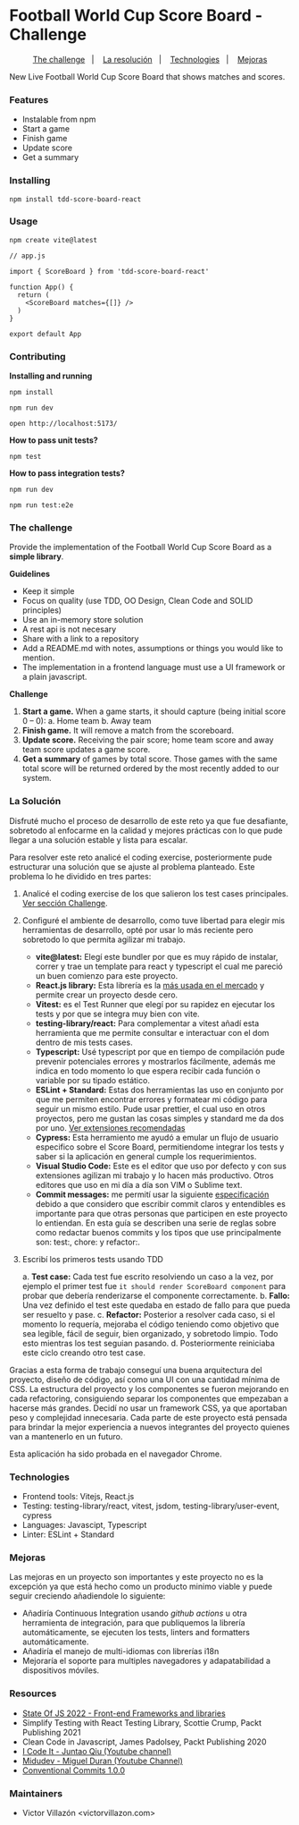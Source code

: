 # Football World Cup Score Board - Challenge

<p align="center">
  <a href="#the-challenge">The challenge</a>&nbsp;&nbsp;&nbsp;|&nbsp;&nbsp;&nbsp;
  <a href="#la-resolución">La resolución</a>&nbsp;&nbsp;&nbsp;|&nbsp;&nbsp;&nbsp;
  <a href="#technologies">Technologies</a>&nbsp;&nbsp;&nbsp;|&nbsp;&nbsp;&nbsp;
  <a href="#mejoras">Mejoras</a>
</p>

New Live Football World Cup Score Board that shows matches and scores.

### Features

* Instalable from npm
* Start a game
* Finish game
* Update score
* Get a summary

### Installing

```
npm install tdd-score-board-react
```

### Usage

```
npm create vite@latest
```

```
// app.js

import { ScoreBoard } from 'tdd-score-board-react'

function App() {
  return (
    <ScoreBoard matches={[]} />
  )
}

export default App
```
### Contributing

**Installing and running**

```
npm install

npm run dev

open http://localhost:5173/
```

**How to pass unit tests?**

```
npm test
```

**How to pass integration tests?**

```
npm run dev

npm run test:e2e
```

### The challenge

Provide the implementation of the Football World Cup Score Board as a **simple library**.

**Guidelines**

* Keep it simple
* Focus on quality (use TDD, OO Design, Clean Code and SOLID principles)
* Use an in-memory store solution
* A rest api is not necesary
* Share with a link to a repository
* Add a README.md with notes, assumptions or things you would like to mention.
* The implementation in a frontend language must use a UI framework or a plain javascript.

**Challenge**

1. **Start a game.** When a game starts, it should capture (being initial score 0 – 0): 
    a. Home team
    b. Away team
2. **Finish game.** It will remove a match from the scoreboard.
3. **Update score.** Receiving the pair score; home team score and away team score updates a game score.
4. **Get a summary** of games by total score. Those games with the same total score will be returned ordered by the most recently added to our system.


### La Solución

Disfruté mucho el proceso de desarrollo de este reto ya que fue desafiante, sobretodo al enfocarme en la calidad y mejores prácticas con lo que pude llegar a una solución estable y lista para escalar.

Para resolver este reto analicé el coding exercise, posteriormente pude estructurar una solución que se ajuste al problema planteado. Este problema lo he dividido en tres partes:

1. Analicé el coding exercise de los que salieron los test cases principales.  [Ver sección Challenge](#the-challenge).

2. Configuré el ambiente de desarrollo, como tuve libertad para elegir mis herramientas de desarrollo, opté por usar lo más reciente pero sobretodo lo que permita agilizar mi trabajo.

    * **vite@latest:** Elegí este bundler por que es muy rápido de instalar, correr y trae un template para react y typescript el cual me pareció un buen comienzo para este proyecto.
    * **React.js library:** Esta librería es la [más usada en el mercado](https://2022.stateofjs.com/en-US/libraries/front-end-frameworks/) y permite crear un proyecto desde cero.
    * **Vitest:** es el Test Runner que elegí por su rapidez en ejecutar los tests y por que se integra muy bien con vite.
    * **testing-library/react:** Para complementar a vitest añadí esta herramienta que me permite consultar e interactuar con el dom dentro de mis tests cases.
    * **Typescript:** Usé typescript por que en tiempo de compilación pude prevenir potenciales errores y mostrarlos fácilmente, además me indica en todo momento lo que espera recibir cada función o variable por su tipado estático.
    * **ESLint + Standard:** Estas dos herramientas las uso en conjunto por que me permiten encontrar errores y formatear mi código para seguir un mismo estilo. Pude usar prettier, el cual uso en otros proyectos, pero me gustan las cosas simples y standard me da dos por uno. [Ver extensiones recomendadas](https://github.com/victorvzn/tdd-score-board-react/blob/main/.vscode/extensions.json)
    * **Cypress:** Esta herramiento me ayudó a emular un flujo de usuario especifico sobre el Score Board, permitiendome integrar los tests y saber si la aplicación en general cumple los requerimientos.
    * **Visual Studio Code:** Este es el editor que uso por defecto y con sus extensiones agilizan mi trabajo y lo hacen más productivo. Otros editores que uso en mi día a día son VIM o Sublime text.
    * **Commit messages:** me permití usar la siguiente [especificación](https://www.conventionalcommits.org/en/v1.0.0/#summary) debido a que considero que escribir commit claros y entendibles es importante para que otras personas que participen en este proyecto lo entiendan. En esta guía se describen una serie de reglas sobre como redactar buenos commits y los tipos que use principalmente son: test:, chore: y refactor:.
    


3. Escribí los primeros tests usando TDD

    a. **Test case:** Cada test fue escrito resolviendo un caso a la vez, por ejemplo el primer test fue `it should render ScoreBoard component` para probar que debería renderizarse el componente correctamente.
    b. **Fallo:** Una vez definido el test este quedaba en estado de fallo para que pueda ser resuelto y pase.
    c. **Refactor:** Posterior a resolver cada caso, si el momento lo requería, mejoraba el código teniendo como objetivo que sea legible, fácil de seguir, bien organizado, y sobretodo limpio. Todo esto mientras los test seguian pasando.
    d. Posteriormente reiniciaba este ciclo creando otro test case.


Gracias a esta forma de trabajo conseguí una buena arquitectura del proyecto, diseño de código, así como una UI con una cantidad mínima de CSS. La estructura del proyecto y los componentes se fueron mejorando en cada refactoring, consiguiendo separar los componentes que empezaban a hacerse más grandes. Decidí no usar un framework CSS, ya que aportaban peso y complejidad innecesaria. Cada parte de este proyecto está pensada para brindar la mejor experiencia a nuevos integrantes del proyecto quienes van a mantenerlo en un futuro. 

Esta aplicación ha sido probada en el navegador Chrome.

### Technologies

* Frontend tools: Vitejs, React.js
* Testing: testing-library/react, vitest, jsdom, testing-library/user-event, cypress
* Languages: Javascipt, Typescript
* Linter: ESLint + Standard

### Mejoras

Las mejoras en un proyecto son importantes y este proyecto no es la excepción ya que está hecho como un producto minimo viable y puede seguir creciendo añadiendole lo siguiente: 

* Añadiría Continuous Integration usando *github actions* u otra herramienta de integración, para que publiquemos la librería automáticamente, se ejecuten los tests, linters and formatters automáticamente.
* Añadiría el manejo de multi-idiomas con librerías i18n
* Mejoraría el soporte para multiples navegadores y adapatabilidad a dispositivos móviles.

### Resources

* [State Of JS 2022 - Front-end Frameworks and libraries](https://2022.stateofjs.com/en-US/libraries/front-end-frameworks/)
* Simplify Testing with React Testing Library, Scottie Crump, Packt Publishing 2021
* Clean Code in Javascript, James Padolsey, Packt Publishing 2020
* [I Code It - Juntao Qiu (Youtube channel)](https://www.youtube.com/@icodeit.juntao)
* [Midudev - Miguel Duran (Youtube Channel)](https://www.youtube.com/@midudev)
* [Conventional Commits 1.0.0](https://www.conventionalcommits.org/en/v1.0.0/)

### Maintainers

* Victor Villazón <victorvillazon.com>
